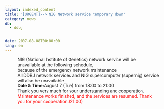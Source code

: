 ```yaml
---
layout: indexed_content
title: '[URGENT]--> NIG Network service temporary down'
category: news
db:
  - ddbj


date: 2007-08-08T00:00:00
lang: en
---
```


<html>
<dd>NIG (National Institute of Genetics) network service will be unavailable at the following schedule,<br>because of the emergency network maintenance.<br>All DDBJ network services and NIG supercomputer (supernig) service will also be unavailable.
<dd><b>Date &amp; Time:</b>August 7 (Tue) from 18:00 to 21:00
<dd>Thank you very much for your understanding and cooperation.
<dd>
    <font color="#ff0000">Maintenance works finished, and the services are resumed. Thank you for your cooperation.(21:00)</font>
</dd>
</dd>
</dd>
</dd>
</html>
